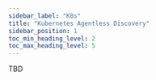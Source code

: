 ```yaml
---
sidebar_label: "K8s"
title: "Kubernetes Agentless Discovery"
sidebar_position: 1
toc_min_heading_level: 2
toc_max_heading_level: 5
---
```


TBD
